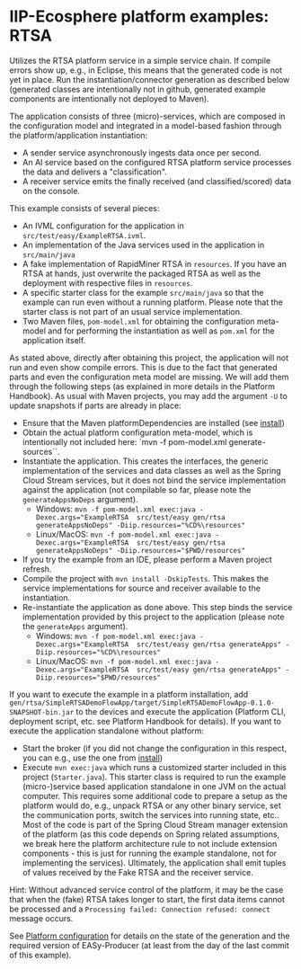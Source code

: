 # IIP-Ecosphere platform examples: RTSA

Utilizes the RTSA platform service in a simple service chain. If compile errors show up, e.g., in Eclipse, this means that the generated code is not yet in place. Run the instantiation/connector generation as described below (generated classes are intentionally not in github, generated example components are intentionally not deployed to Maven).

The application consists of three (micro)-services, which are composed in the configuration model and integrated in a model-based fashion through the platform/application instantiation:
  * A sender service asynchronously ingests data once per second.
  * An AI service based on the configured RTSA platform service processes the data and delivers a "classification".
  * A receiver service emits the finally received (and classified/scored) data on the console.

This example consists of several pieces:
  * An IVML configuration for the application in `src/test/easy/ExampleRTSA.ivml`.
  * An implementation of the Java services used in the application in `src/main/java`
  * A fake implementation of RapidMiner RTSA in `resources`. If you have an RTSA at hands, just overwrite the packaged RTSA as well as the deployment with respective files in `resources`.
  * A specific starter class for the example `src/main/java` so that the example can run even without a running platform. Please note that the starter class is not part of an usual service implementation.
  * Two Maven files, `pom-model.xml` for obtaining the configuration meta-model and for performing the instantiation as well as `pom.xml` for the application itself. 
  
As stated above, directly after obtaining this project, the application will not run and even show compile errors. This is due to the fact that generated parts and even the configuration meta model are missing. We will add them through the following steps (as explained in more details in the Platform Handbook). As usual with Maven projects, you may add the argument `-U` to update snapshots if parts are already in place:

  * Ensure that the Maven platformDependencies are installed (see [install](https://github.com/iip-ecosphere/platform/tree/main/platform/tools/Install))
  * Obtain the actual platform configuration meta-model, which is intentionally not included here: `mvn -f pom-model.xml generate-sources``.
  * Instantiate the application. This creates the interfaces, the generic implementation of the services and data classes as well as the Spring Cloud Stream services, but it does not bind the service implementation against the application (not compilable so far, please note the `generateAppsNoDeps` argument).
    * Windows: `mvn -f pom-model.xml exec:java -Dexec.args="ExampleRTSA  src/test/easy gen/rtsa generateAppsNoDeps" -Diip.resources="%CD%\resources"`
    * Linux/MacOS: `mvn -f pom-model.xml exec:java -Dexec.args="ExampleRTSA  src/test/easy gen/rtsa generateAppsNoDeps" -Diip.resources="$PWD/resources"`
  * If you try the example from an IDE, please perform a Maven project refresh.
  * Compile the project with `mvn install -DskipTests`. This makes the service implementations for source and receiver available to the instantiation.
  * Re-instantiate the application as done above. This step binds the service implementation provided by this project to the application (please note the `generateApps` argument).
    * Windows: `mvn -f pom-model.xml exec:java -Dexec.args="ExampleRTSA  src/test/easy gen/rtsa generateApps" -Diip.resources="%CD%\resources"`
    * Linux/MacOS: `mvn -f pom-model.xml exec:java -Dexec.args="ExampleRTSA  src/test/easy gen/rtsa generateApps" -Diip.resources="$PWD/resources"`
    
If you want to execute the example in a platform installation, add `gen/rtsa/SimpleRTSADemoFlowApp/target/SimpleRTSADemoFlowApp-0.1.0-SNAPSHOT-bin.jar` to the devices and execute the application (Platform CLI, deployment script, etc. see Platform Handbook for details). If you want to execute the application standalone without platform:
    
  * Start the broker (if you did not change the configuration in this respect, you can e.g., use the one from [install](https://github.com/iip-ecosphere/platform/tree/main/platform/tools/Install))
  * Execute `mvn exec:java` which runs a customized starter included in this project (`Starter.java`). This starter class is required to run the example (micro-)service based application standalone in one JVM on the actual computer. This requires some additional code to prepare a setup as the platform would do, e.g., unpack RTSA or any other binary service, set the communication ports, switch the services into running state, etc.. Most of the code is part of the Spring Cloud Stream manager extension of the platform (as this code depends on Spring related assumptions, we break here the platform architecture rule to not include extension components - this is just for running the example standalone, not for implementing the services). Ultimately, the application shall emit tuples of values received by the Fake RTSA and the receiver service.

Hint: Without advanced service control of the platform, it may be the case that when the (fake) RTSA takes longer to start, the first data items cannot be processed and a `Processing failed: Connection refused: connect` message occurs.

See [Platform configuration](https://github.com/iip-ecosphere/platform/tree/main/platform/configuration/configuration) for details on the state of the generation and the required version of EASy-Producer (at least from the day of the last commit of this example). 
